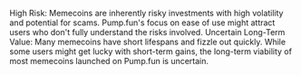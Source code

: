 High Risk: Memecoins are inherently risky investments with high volatility and potential for scams. Pump.fun's focus on ease of use might attract users who don't fully understand the risks involved.
Uncertain Long-Term Value: Many memecoins have short lifespans and fizzle out quickly. While some users might get lucky with short-term gains, the long-term viability of most memecoins launched on Pump.fun is uncertain.
